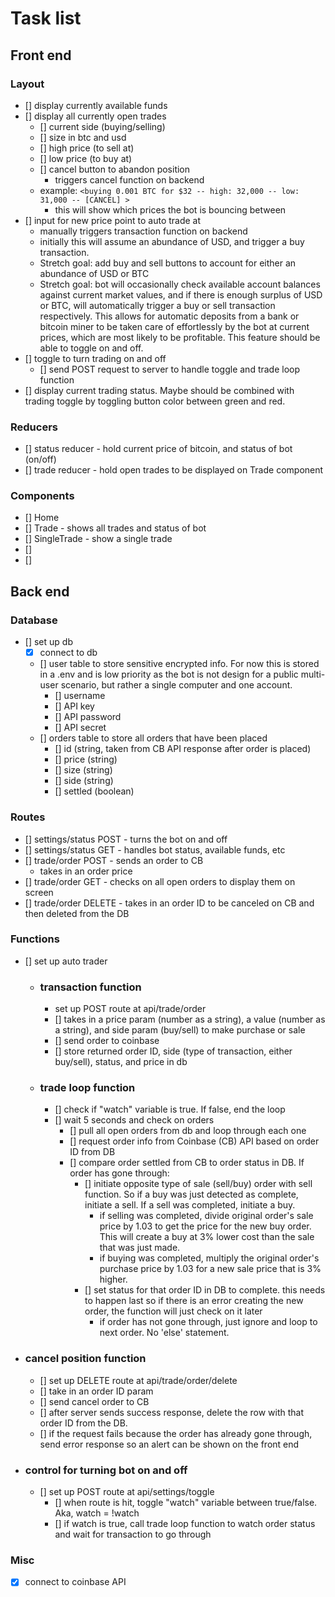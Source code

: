 # Task list

## Front end
### Layout
- [] display currently available funds
- [] display all currently open trades
    - [] current side (buying/selling)
    - [] size in btc and usd
    - [] high price (to sell at)
    - [] low price (to buy at)
    - [] cancel button to abandon position
        - triggers cancel function on backend
    - example: `<buying 0.001 BTC for $32 -- high: 32,000 -- low: 31,000 -- [CANCEL] >`
        - this will show which prices the bot is bouncing between
- [] input for new price point to auto trade at
    - manually triggers transaction function on backend
    - initially this will assume an abundance of USD, and trigger a buy transaction.
    - Stretch goal: add buy and sell buttons to account for either an abundance of USD or BTC
    - Stretch goal: bot will occasionally check available account balances against current market values, and if there is enough surplus of USD or BTC, will automatically trigger a buy or sell transaction respectively. This allows for automatic deposits from a bank or bitcoin miner to be taken care of effortlessly by the bot at current prices, which are most likely to be profitable. This feature should be able to toggle on and off.
- [] toggle to turn trading on and off
    - [] send POST request to server to handle toggle and trade loop function
- [] display current trading status. Maybe should be combined with trading toggle by toggling button color between green and red.
### Reducers
- [] status reducer - hold current price of bitcoin, and status of bot (on/off)
- [] trade reducer - hold open trades to be displayed on Trade component
### Components
- [] Home
- [] Trade - shows all trades and status of bot
- [] SingleTrade - show a single trade
- [] 
- [] 

## Back end

### Database
- [] set up db
    - [x] connect to db
    - [] user table to store sensitive encrypted info. For now this is stored in a .env and is low priority as the bot is not design for a public multi-user scenario, but rather a single computer and one account.
        - [] username
        - [] API key
        - [] API password
        - [] API secret
    - [] orders table to store all orders that have been placed
        - [] id (string, taken from CB API response after order is placed)
        - [] price (string)
        - [] size (string)
        - [] side (string)
        - [] settled (boolean)

### Routes 
- [] settings/status POST - turns the bot on and off
- [] settings/status GET - handles bot status, available funds, etc
- [] trade/order POST - sends an order to CB
    - takes in an order price
- [] trade/order GET - checks on all open orders to display them on screen
- [] trade/order DELETE - takes in an order ID to be canceled on CB and then deleted from the DB

### Functions
- [] set up auto trader
    - ### transaction function
        - set up POST route at api/trade/order
        - [] takes in a price param (number as a string), a value (number as a string), and side param (buy/sell) to make purchase or sale
        - [] send order to coinbase
        - [] store returned order ID, side (type of transaction, either buy/sell), status, and price in db


    - ### trade loop function
        - [] check if "watch" variable is true. If false, end the loop
        - [] wait 5 seconds and check on orders
            - [] pull all open orders from db and loop through each one
            - [] request order info from Coinbase (CB) API based on order ID from DB
            - [] compare order settled from CB to order status in DB. If order has gone through:
                - [] initiate opposite type of sale (sell/buy) order with sell function. So if a buy was just detected as complete, initiate a sell. If a sell was completed, initiate a buy.
                    - if selling was completed, divide original order's sale price by 1.03 to get the price for the new buy order. This will create a buy at 3% lower cost than the sale that was just made.
                    - if buying was completed, multiply the original order's purchase price by 1.03 for a new sale price that is 3% higher.
                - [] set status for that order ID in DB to complete. this needs to happen last so if there is an error creating the new order, the function will just check on it later
                    - if order has not gone through, just ignore and loop to next order. No 'else' statement.

- ### cancel position function
    - [] set up DELETE route at api/trade/order/delete
    - [] take in an order ID param
    - [] send cancel order to CB
    - [] after server sends success response, delete the row with that order ID from the DB.
    - [] if the request fails because the order has already gone through, send error response so an alert can be shown on the front end

- ### control for turning bot on and off
    - [] set up POST route at api/settings/toggle
        - [] when route is hit, toggle "watch" variable between true/false. Aka, watch = !watch
        - [] if watch is true, call trade loop function to watch order status and wait for transaction to go through

### Misc
- [x] connect to coinbase API